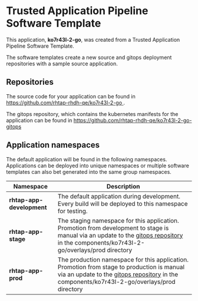 # Trusted Application Pipeline Software Template

This application, **ko7r43l-2-go**, was created from a Trusted Application Pipeline Software Template.

The software templates create a new source and gitops deployment repositories with a sample source application. 

## Repositories

The source code for your application can be found in [https://github.com/rhtap-rhdh-qe/ko7r43l-2-go ](https://github.com/rhtap-rhdh-qe/ko7r43l-2-go ).
 
The gitops repository, which contains the kubernetes manifests for the application can be found in 
[https://github.com/rhtap-rhdh-qe/ko7r43l-2-go-gitops ](https://github.com/rhtap-rhdh-qe/ko7r43l-2-go-gitops ) 

## Application namespaces 

The default application will be found in the following namespaces. Applications can be deployed into unique namespaces or multiple software templates can also bet generated into the same group namespaces.  

|  Namespace   |  Description   |  
| -------- | -------- |   
| **rhtap-app-development** | The default application during development. Every build will be deployed to this namespace for testing. | 
| **rhtap-app-stage** | The staging namespace for this application. Promotion from development to stage is manual via an update to the [gitops repository](https://github.com/rhtap-rhdh-qe/ko7r43l-2-go-gitops ) in the components/ko7r43l-2-go/overlays/prod directory |  
| **rhtap-app-prod** | The production namespace for this application. Promotion from stage to production is manual via an update to the [gitops repository](https://github.com/rhtap-rhdh-qe/ko7r43l-2-go-gitops ) in the components/ko7r43l-2-go/overlays/prod directory | 